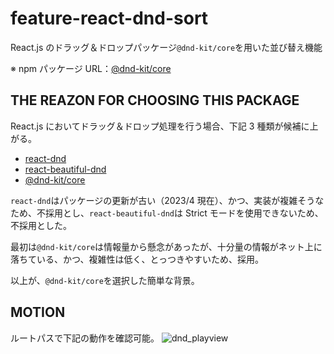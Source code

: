 # feature-react-dnd-sort

React.js のドラッグ＆ドロップパッケージ`@dnd-kit/core`を用いた並び替え機能

※ npm パッケージ URL：[@dnd-kit/core](https://www.npmjs.com/package/@dnd-kit/core)

## THE REAZON FOR CHOOSING THIS PACKAGE

React.js においてドラッグ＆ドロップ処理を行う場合、下記 3 種類が候補に上がる。

- [react-dnd](https://www.npmjs.com/package/react-dnd)
- [react-beautiful-dnd](https://www.npmjs.com/package/react-beautiful-dnd)
- [@dnd-kit/core](https://www.npmjs.com/package/@dnd-kit/core)

`react-dnd`はパッケージの更新が古い（2023/4 現在）、かつ、実装が複雑そうなため、不採用とし、`react-beautiful-dnd`は Strict モードを使用できないため、不採用とした。

最初は`@dnd-kit/core`は情報量から懸念があったが、十分量の情報がネット上に落ちている、かつ、複雑性は低く、とっつきやすいため、採用。

以上が、`@dnd-kit/core`を選択した簡単な背景。

## MOTION

ルートパスで下記の動作を確認可能。
![dnd_playview](https://user-images.githubusercontent.com/65984887/235328129-4ebe9d11-02b8-48c1-a738-423980b2a951.gif)
